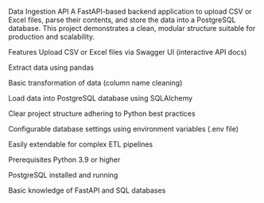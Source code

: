 Data Ingestion API
A FastAPI-based backend application to upload CSV or Excel files, parse their contents, and store the data into a PostgreSQL database. This project demonstrates a clean, modular structure suitable for production and scalability.

Features
Upload CSV or Excel files via Swagger UI (interactive API docs)

Extract data using pandas

Basic transformation of data (column name cleaning)

Load data into PostgreSQL database using SQLAlchemy

Clear project structure adhering to Python best practices

Configurable database settings using environment variables (.env file)

Easily extendable for complex ETL pipelines

Prerequisites
Python 3.9 or higher

PostgreSQL installed and running

Basic knowledge of FastAPI and SQL databases